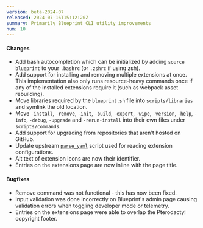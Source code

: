 ```yaml
---
version: beta-2024-07
released: 2024-07-16T15:12:20Z
summary: Primarily Blueprint CLI utility improvements
num: 10
---
```


#### Changes

- Add bash autocompletion which can be initialized by adding `source blueprint` to your `.bashrc` (or `.zshrc` if using zsh).
- Add support for installing and removing multiple extensions at once. This implementation also only runs resource-heavy commands once if any of the installed extensions require it (such as webpack asset rebuilding).
- Move libraries required by the `blueprint.sh` file into `scripts/libraries` and symlink the old location.
- Move `-install`, `-remove`, `-init`, `-build`, `-export`, `-wipe`, `-version`, `-help`, `-info`, `-debug`, `-upgrade` and `-rerun-install` into their own files under `scripts/commands`.
- Add support for upgrading from repositories that aren't hosted on GitHub.
- Update upstream [`parse_yaml`](https://github.com/mrbaseman/parse_yaml/blob/master/src/parse_yaml.sh) script used for reading extension configurations.
- Alt text of extension icons are now their identifier.
- Entries on the extensions page are now inline with the page title.

#### Bugfixes

- Remove command was not functional - this has now been fixed.
- Input validation was done incorrectly on Blueprint's admin page causing validation errors when toggling developer mode or telemetry.
- Entries on the extensions page were able to overlap the Pterodactyl copyright footer.
